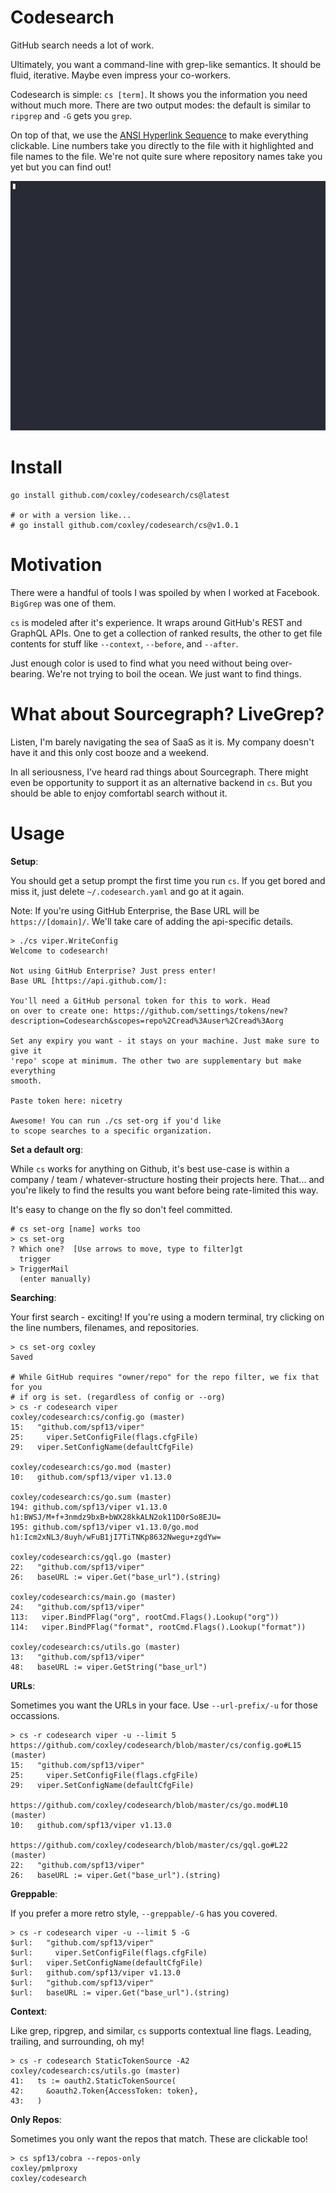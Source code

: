 # Codesearch

GitHub search needs a lot of work.

Ultimately, you want a command-line with grep-like semantics. It should be
fluid, iterative. Maybe even impress your co-workers.

Codesearch is simple: `cs [term]`. It shows you the information you need
without much more. There are two output modes: the default is similar to
`ripgrep` and `-G` gets you `grep`.

On top of that, we use the [ANSI Hyperlink
Sequence](https://gist.github.com/egmontkob/eb114294efbcd5adb1944c9f3cb5feda#the-escape-sequence)
to make everything clickable. Line numbers take you directly to the file with
it highlighted and file names to the file. We're not quite sure where
repository names take you yet but you can find out!

![](./demo.gif)

# Install

```
go install github.com/coxley/codesearch/cs@latest

# or with a version like...
# go install github.com/coxley/codesearch/cs@v1.0.1
```

# Motivation

There were a handful of tools I was spoiled by when I worked at Facebook.
`BigGrep` was one of them.

`cs` is modeled after it's experience. It wraps
around GitHub's REST and GraphQL APIs. One to get a collection of ranked
results, the other to get file contents for stuff like `--context`, `--before`,
and `--after`.

Just enough color is used to find what you need without being over-bearing.
We're not trying to boil the ocean. We just want to find things.

# What about Sourcegraph? LiveGrep?

Listen, I'm barely navigating the sea of SaaS as it is. My company doesn't have
it and this only cost booze and a weekend.

In all seriousness, I've heard rad things about Sourcegraph. There might even
be opportunity to support it as an alternative backend in `cs`. But you should
be able to enjoy comfortabl search without it.

# Usage

**Setup**:

You should get a setup prompt the first time you run `cs`. If you get bored and
miss it, just delete `~/.codesearch.yaml` and go at it again.

Note: If you're using GitHub Enterprise, the Base URL will be
`https://[domain]/`. We'll take care of adding the api-specific details.


```
> ./cs viper.WriteConfig
Welcome to codesearch!

Not using GitHub Enterprise? Just press enter!
Base URL [https://api.github.com/]:

You'll need a GitHub personal token for this to work. Head
on over to create one: https://github.com/settings/tokens/new?description=Codesearch&scopes=repo%2Cread%3Auser%2Cread%3Aorg

Set any expiry you want - it stays on your machine. Just make sure to give it
'repo' scope at minimum. The other two are supplementary but make everything
smooth.

Paste token here: nicetry

Awesome! You can run ./cs set-org if you'd like
to scope searches to a specific organization.
```

**Set a default org**:

While `cs` works for anything on Github, it's best use-case is within a company
/ team / whatever-structure hosting their projects here. That... and you're
likely to find the results you want before being rate-limited this way.

It's easy to change on the fly so don't feel committed.

```
# cs set-org [name] works too
> cs set-org
? Which one?  [Use arrows to move, type to filter]gt
  trigger
> TriggerMail
  (enter manually)
```

**Searching**:

Your first search - exciting! If you're using a modern terminal, try clicking
on the line numbers, filenames, and repositories.

```
> cs set-org coxley
Saved

# While GitHub requires "owner/repo" for the repo filter, we fix that for you
# if org is set. (regardless of config or --org)
> cs -r codesearch viper
coxley/codesearch:cs/config.go (master)
15:   "github.com/spf13/viper"
25:     viper.SetConfigFile(flags.cfgFile)
29:   viper.SetConfigName(defaultCfgFile)

coxley/codesearch:cs/go.mod (master)
10:   github.com/spf13/viper v1.13.0

coxley/codesearch:cs/go.sum (master)
194: github.com/spf13/viper v1.13.0 h1:BWSJ/M+f+3nmdz9bxB+bWX28kkALN2ok11D0rSo8EJU=
195: github.com/spf13/viper v1.13.0/go.mod h1:Icm2xNL3/8uyh/wFuB1jI7TiTNKp8632Nwegu+zgdYw=

coxley/codesearch:cs/gql.go (master)
22:   "github.com/spf13/viper"
26:   baseURL := viper.Get("base_url").(string)

coxley/codesearch:cs/main.go (master)
24:   "github.com/spf13/viper"
113:   viper.BindPFlag("org", rootCmd.Flags().Lookup("org"))
114:   viper.BindPFlag("format", rootCmd.Flags().Lookup("format"))

coxley/codesearch:cs/utils.go (master)
13:   "github.com/spf13/viper"
48:   baseURL := viper.GetString("base_url")
```

**URLs**:

Sometimes you want the URLs in your face. Use `--url-prefix/-u` for those occassions.

```
> cs -r codesearch viper -u --limit 5
https://github.com/coxley/codesearch/blob/master/cs/config.go#L15 (master)
15:   "github.com/spf13/viper"
25:     viper.SetConfigFile(flags.cfgFile)
29:   viper.SetConfigName(defaultCfgFile)

https://github.com/coxley/codesearch/blob/master/cs/go.mod#L10 (master)
10:   github.com/spf13/viper v1.13.0

https://github.com/coxley/codesearch/blob/master/cs/gql.go#L22 (master)
22:   "github.com/spf13/viper"
26:   baseURL := viper.Get("base_url").(string)
```

**Greppable**:

If you prefer a more retro style, `--greppable/-G` has you covered.

```
> cs -r codesearch viper -u --limit 5 -G
$url:   "github.com/spf13/viper"
$url:     viper.SetConfigFile(flags.cfgFile)
$url:   viper.SetConfigName(defaultCfgFile)
$url:   github.com/spf13/viper v1.13.0
$url:   "github.com/spf13/viper"
$url:   baseURL := viper.Get("base_url").(string)
```

**Context**:

Like grep, ripgrep, and similar, `cs` supports contextual line flags. Leading, trailing,
and surrounding, oh my!

```
> cs -r codesearch StaticTokenSource -A2
coxley/codesearch:cs/utils.go (master)
41:   ts := oauth2.StaticTokenSource(
42:     &oauth2.Token{AccessToken: token},
43:   )
```

**Only Repos**:

Sometimes you only want the repos that match. These are clickable too!

```
> cs spf13/cobra --repos-only
coxley/pmlproxy
coxley/codesearch
```
